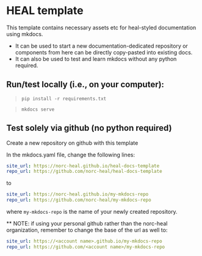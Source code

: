 # HEAL template

This template contains necessary assets etc for heal-styled documentation using mkdocs. 

- It can be used to start a new documentation-dedicated repository or components from here can be directly copy-pasted into existing docs. 
- It can also be used to test and learn mkdocs without any python required.

## Run/test locally (i.e., on your computer):

> `pip install -r requirements.txt`

> `mkdocs serve`

## Test solely via github (no python required)

Create a new repository on github with this template

In the mkdocs.yaml file, change the following lines:

```yaml
site_url: https://norc-heal.github.io/heal-docs-template
repo_url: https://github.com/norc-heal/heal-docs-template
```

to 

```yaml
site_url: https://norc-heal.github.io/my-mkdocs-repo
repo_url: https://github.com/norc-heal/my-mkdocs-repo
```

where `my-mkdocs-repo` is the name of your newly created repository.


** NOTE: if using your personal github rather than the norc-heal organization, remember to change the base of the url as well to:

```yaml
site_url: https://<account name>.github.io/my-mkdocs-repo
repo_url: https://github.com/<account name>/my-mkdocs-repo
```